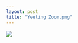 ```yaml
---
layout: post
title: "Yeeting Zoom.png"
---
```

<img id="img" src=" {{ site.baseurl}}/images/39-09-02-20-Yeeting-Zoom.png"/>